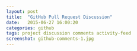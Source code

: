 ```yaml
---
layout: post
title:  "GitHub Pull Request Discussion"
date:   2015-06-27 16:00:20
categories: github
tags: project discussion comments activity-feed
screenshot: github-comments-1.jpg
---
```

